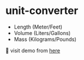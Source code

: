 # unit-converter

- Length (Meter/Feet)
- Volume (Liters/Gallons)
- Mass (Kilograms/Pounds)

:link: visit demo from [here](https://metric-imperial-unit-conversion.netlify.app)
